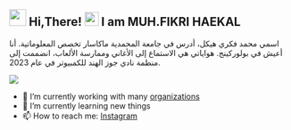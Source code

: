 <h2> <img src="https://camo.githubusercontent.com/a6af43479d42a1a2fb5c9b40ee7c8cb4166fe525162357d400ee99afe3eac2fa/68747470733a2f2f63756c746f667468657061727479706172726f742e636f6d2f706172726f74732f68642f676974687562706172726f742e676966" width="30" /> Hi,There! <img src="https://user-images.githubusercontent.com/74038190/226190908-cd4e0a61-801d-4b69-955b-5bd82eb7c10e.gif" width="25" /> I am MUH.FIKRI HAEKAL </h2>

اسمي محمد فكري هيكل، أدرس في جامعة المحمدية ماكاسار تخصص المعلوماتية. أنا أعيش في بولوركينج. هواياتي هي الاستماع إلى الأغاني وممارسة الألعاب، انضممت إلى منظمة نادي جوز الهند للكمبيوتر في عام 2023.

<img src="https://user-images.githubusercontent.com/74038190/225813708-98b745f2-7d22-48cf-9150-083f1b00d6c9.gif"/>


- 🔭 I’m currently working with many [organizations](https://coconut.or.id/contact)
- 🌱 I’m currently learning new things
- 📫 How to reach me:  [Instagram](https://www.instagram.com/fikrihaekal.m/)
                    

